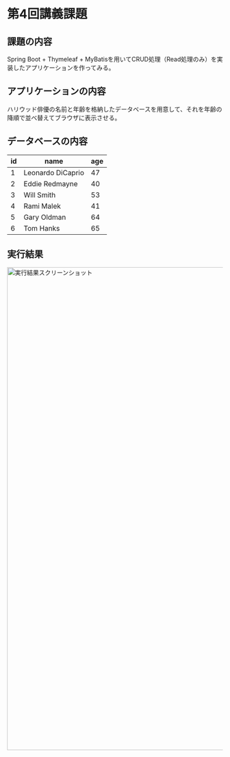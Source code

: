 # 第4回講義課題
## 課題の内容
Spring Boot + Thymeleaf + MyBatisを用いてCRUD処理（Read処理のみ）を実装したアプリケーションを作ってみる。
## アプリケーションの内容
ハリウッド俳優の名前と年齢を格納したデータベースを用意して、それを年齢の降順で並べ替えてブラウザに表示させる。

## データベースの内容
| id | name | age |
|----|----|----|
| 1 | Leonardo DiCaprio | 47 |
| 2 | Eddie Redmayne    | 40 |
| 3 | Will Smith        | 53 |
| 4 | Rami Malek        | 41 |
| 5 | Gary Oldman       | 64 |
| 6 | Tom Hanks         | 65 |

## 実行結果
<img width="1129" alt="実行結果スクリーンショット" src="https://user-images.githubusercontent.com/103230014/168340064-cda06c5d-8118-4557-9405-f784330cd830.png">




